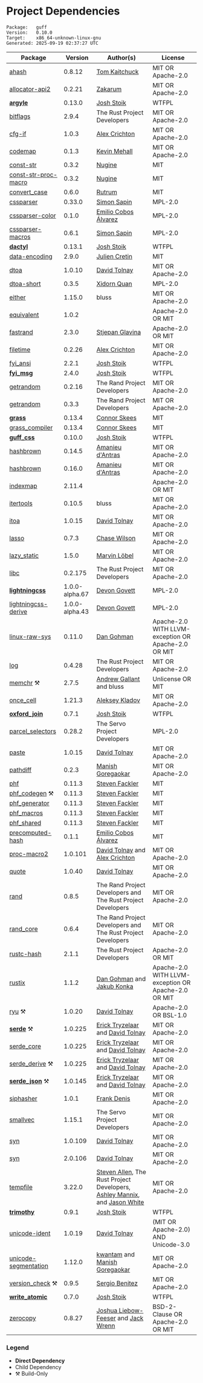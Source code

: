 # Project Dependencies
    Package:   guff
    Version:   0.10.0
    Target:    x86_64-unknown-linux-gnu
    Generated: 2025-09-19 02:37:27 UTC

| Package | Version | Author(s) | License |
| ---- | ---- | ---- | ---- |
| [ahash](https://github.com/tkaitchuck/ahash) | 0.8.12 | [Tom Kaitchuck](mailto:tom.kaitchuck@gmail.com) | MIT OR Apache-2.0 |
| [allocator-api2](https://github.com/zakarumych/allocator-api2) | 0.2.21 | [Zakarum](mailto:zaq.dev@icloud.com) | MIT OR Apache-2.0 |
| [**argyle**](https://github.com/Blobfolio/argyle) | 0.13.0 | [Josh Stoik](mailto:josh@blobfolio.com) | WTFPL |
| [bitflags](https://github.com/bitflags/bitflags) | 2.9.4 | The Rust Project Developers | MIT OR Apache-2.0 |
| [cfg-if](https://github.com/rust-lang/cfg-if) | 1.0.3 | [Alex Crichton](mailto:alex@alexcrichton.com) | MIT OR Apache-2.0 |
| [codemap](https://github.com/kevinmehall/codemap) | 0.1.3 | [Kevin Mehall](mailto:km@kevinmehall.net) | MIT OR Apache-2.0 |
| [const-str](https://github.com/Nugine/const-str) | 0.3.2 | [Nugine](mailto:nugine@foxmail.com) | MIT |
| [const-str-proc-macro](https://github.com/Nugine/const-str) | 0.3.2 | [Nugine](mailto:nugine@foxmail.com) | MIT |
| [convert_case](https://github.com/rutrum/convert-case) | 0.6.0 | [Rutrum](mailto:dave@rutrum.net) | MIT |
| [cssparser](https://github.com/servo/rust-cssparser) | 0.33.0 | [Simon Sapin](mailto:simon.sapin@exyr.org) | MPL-2.0 |
| [cssparser-color](https://github.com/servo/rust-cssparser) | 0.1.0 | [Emilio Cobos Álvarez](mailto:emilio@crisal.io) | MPL-2.0 |
| [cssparser-macros](https://github.com/servo/rust-cssparser) | 0.6.1 | [Simon Sapin](mailto:simon.sapin@exyr.org) | MPL-2.0 |
| [**dactyl**](https://github.com/Blobfolio/dactyl) | 0.13.1 | [Josh Stoik](mailto:josh@blobfolio.com) | WTFPL |
| [data-encoding](https://github.com/ia0/data-encoding) | 2.9.0 | [Julien Cretin](mailto:git@ia0.eu) | MIT |
| [dtoa](https://github.com/dtolnay/dtoa) | 1.0.10 | [David Tolnay](mailto:dtolnay@gmail.com) | MIT OR Apache-2.0 |
| [dtoa-short](https://github.com/upsuper/dtoa-short) | 0.3.5 | [Xidorn Quan](mailto:me@upsuper.org) | MPL-2.0 |
| [either](https://github.com/rayon-rs/either) | 1.15.0 | bluss | MIT OR Apache-2.0 |
| [equivalent](https://github.com/indexmap-rs/equivalent) | 1.0.2 |  | Apache-2.0 OR MIT |
| [fastrand](https://github.com/smol-rs/fastrand) | 2.3.0 | [Stjepan Glavina](mailto:stjepang@gmail.com) | Apache-2.0 OR MIT |
| [filetime](https://github.com/alexcrichton/filetime) | 0.2.26 | [Alex Crichton](mailto:alex@alexcrichton.com) | MIT OR Apache-2.0 |
| [fyi_ansi](https://github.com/Blobfolio/fyi) | 2.2.1 | [Josh Stoik](mailto:josh@blobfolio.com) | WTFPL |
| [**fyi_msg**](https://github.com/Blobfolio/fyi) | 2.4.0 | [Josh Stoik](mailto:josh@blobfolio.com) | WTFPL |
| [getrandom](https://github.com/rust-random/getrandom) | 0.2.16 | The Rand Project Developers | MIT OR Apache-2.0 |
| [getrandom](https://github.com/rust-random/getrandom) | 0.3.3 | The Rand Project Developers | MIT OR Apache-2.0 |
| [**grass**](https://github.com/connorskees/grass) | 0.13.4 | [Connor Skees](mailto:39542938&#43;connorskees@users.noreply.github.com) | MIT |
| [grass_compiler](https://github.com/connorskees/grass) | 0.13.4 | [Connor Skees](mailto:39542938&#43;connorskees@users.noreply.github.com) | MIT |
| [**guff_css**](https://github.com/Blobfolio/guff) | 0.10.0 | [Josh Stoik](mailto:josh@blobfolio.com) | WTFPL |
| [hashbrown](https://github.com/rust-lang/hashbrown) | 0.14.5 | [Amanieu d'Antras](mailto:amanieu@gmail.com) | MIT OR Apache-2.0 |
| [hashbrown](https://github.com/rust-lang/hashbrown) | 0.16.0 | [Amanieu d'Antras](mailto:amanieu@gmail.com) | MIT OR Apache-2.0 |
| [indexmap](https://github.com/indexmap-rs/indexmap) | 2.11.4 |  | Apache-2.0 OR MIT |
| [itertools](https://github.com/rust-itertools/itertools) | 0.10.5 | bluss | MIT OR Apache-2.0 |
| [itoa](https://github.com/dtolnay/itoa) | 1.0.15 | [David Tolnay](mailto:dtolnay@gmail.com) | MIT OR Apache-2.0 |
| [lasso](https://github.com/Kixiron/lasso) | 0.7.3 | [Chase Wilson](mailto:contact@chasewilson.dev) | MIT OR Apache-2.0 |
| [lazy_static](https://github.com/rust-lang-nursery/lazy-static.rs) | 1.5.0 | [Marvin Löbel](mailto:loebel.marvin@gmail.com) | MIT OR Apache-2.0 |
| [libc](https://github.com/rust-lang/libc) | 0.2.175 | The Rust Project Developers | MIT OR Apache-2.0 |
| [**lightningcss**](https://github.com/parcel-bundler/lightningcss) | 1.0.0-alpha.67 | [Devon Govett](mailto:devongovett@gmail.com) | MPL-2.0 |
| [lightningcss-derive](https://github.com/parcel-bundler/lightningcss) | 1.0.0-alpha.43 | [Devon Govett](mailto:devongovett@gmail.com) | MPL-2.0 |
| [linux-raw-sys](https://github.com/sunfishcode/linux-raw-sys) | 0.11.0 | [Dan Gohman](mailto:dev@sunfishcode.online) | Apache-2.0 WITH LLVM-exception OR Apache-2.0 OR MIT |
| [log](https://github.com/rust-lang/log) | 0.4.28 | The Rust Project Developers | MIT OR Apache-2.0 |
| [memchr](https://github.com/BurntSushi/memchr) ⚒️ | 2.7.5 | [Andrew Gallant](mailto:jamslam@gmail.com) and bluss | Unlicense OR MIT |
| [once_cell](https://github.com/matklad/once_cell) | 1.21.3 | [Aleksey Kladov](mailto:aleksey.kladov@gmail.com) | MIT OR Apache-2.0 |
| [**oxford_join**](https://github.com/Blobfolio/oxford_join) | 0.7.1 | [Josh Stoik](mailto:josh@blobfolio.com) | WTFPL |
| [parcel_selectors](https://github.com/parcel-bundler/lightningcss) | 0.28.2 | The Servo Project Developers | MPL-2.0 |
| [paste](https://github.com/dtolnay/paste) | 1.0.15 | [David Tolnay](mailto:dtolnay@gmail.com) | MIT OR Apache-2.0 |
| [pathdiff](https://github.com/Manishearth/pathdiff) | 0.2.3 | [Manish Goregaokar](mailto:manishsmail@gmail.com) | MIT OR Apache-2.0 |
| [phf](https://github.com/rust-phf/rust-phf) | 0.11.3 | [Steven Fackler](mailto:sfackler@gmail.com) | MIT |
| [phf_codegen](https://github.com/rust-phf/rust-phf) ⚒️ | 0.11.3 | [Steven Fackler](mailto:sfackler@gmail.com) | MIT |
| [phf_generator](https://github.com/rust-phf/rust-phf) | 0.11.3 | [Steven Fackler](mailto:sfackler@gmail.com) | MIT |
| [phf_macros](https://github.com/rust-phf/rust-phf) | 0.11.3 | [Steven Fackler](mailto:sfackler@gmail.com) | MIT |
| [phf_shared](https://github.com/rust-phf/rust-phf) | 0.11.3 | [Steven Fackler](mailto:sfackler@gmail.com) | MIT |
| [precomputed-hash](https://github.com/emilio/precomputed-hash) | 0.1.1 | [Emilio Cobos Álvarez](mailto:emilio@crisal.io) | MIT |
| [proc-macro2](https://github.com/dtolnay/proc-macro2) | 1.0.101 | [David Tolnay](mailto:dtolnay@gmail.com) and [Alex Crichton](mailto:alex@alexcrichton.com) | MIT OR Apache-2.0 |
| [quote](https://github.com/dtolnay/quote) | 1.0.40 | [David Tolnay](mailto:dtolnay@gmail.com) | MIT OR Apache-2.0 |
| [rand](https://github.com/rust-random/rand) | 0.8.5 | The Rand Project Developers and The Rust Project Developers | MIT OR Apache-2.0 |
| [rand_core](https://github.com/rust-random/rand) | 0.6.4 | The Rand Project Developers and The Rust Project Developers | MIT OR Apache-2.0 |
| [rustc-hash](https://github.com/rust-lang/rustc-hash) | 2.1.1 | The Rust Project Developers | Apache-2.0 OR MIT |
| [rustix](https://github.com/bytecodealliance/rustix) | 1.1.2 | [Dan Gohman](mailto:dev@sunfishcode.online) and [Jakub Konka](mailto:kubkon@jakubkonka.com) | Apache-2.0 WITH LLVM-exception OR Apache-2.0 OR MIT |
| [ryu](https://github.com/dtolnay/ryu) ⚒️ | 1.0.20 | [David Tolnay](mailto:dtolnay@gmail.com) | Apache-2.0 OR BSL-1.0 |
| [**serde**](https://github.com/serde-rs/serde) ⚒️ | 1.0.225 | [Erick Tryzelaar](mailto:erick.tryzelaar@gmail.com) and [David Tolnay](mailto:dtolnay@gmail.com) | MIT OR Apache-2.0 |
| [serde_core](https://github.com/serde-rs/serde) | 1.0.225 | [Erick Tryzelaar](mailto:erick.tryzelaar@gmail.com) and [David Tolnay](mailto:dtolnay@gmail.com) | MIT OR Apache-2.0 |
| [serde_derive](https://github.com/serde-rs/serde) ⚒️ | 1.0.225 | [Erick Tryzelaar](mailto:erick.tryzelaar@gmail.com) and [David Tolnay](mailto:dtolnay@gmail.com) | MIT OR Apache-2.0 |
| [**serde_json**](https://github.com/serde-rs/json) ⚒️ | 1.0.145 | [Erick Tryzelaar](mailto:erick.tryzelaar@gmail.com) and [David Tolnay](mailto:dtolnay@gmail.com) | MIT OR Apache-2.0 |
| [siphasher](https://github.com/jedisct1/rust-siphash) | 1.0.1 | [Frank Denis](mailto:github@pureftpd.org) | MIT OR Apache-2.0 |
| [smallvec](https://github.com/servo/rust-smallvec) | 1.15.1 | The Servo Project Developers | MIT OR Apache-2.0 |
| [syn](https://github.com/dtolnay/syn) | 1.0.109 | [David Tolnay](mailto:dtolnay@gmail.com) | MIT OR Apache-2.0 |
| [syn](https://github.com/dtolnay/syn) | 2.0.106 | [David Tolnay](mailto:dtolnay@gmail.com) | MIT OR Apache-2.0 |
| [tempfile](https://github.com/Stebalien/tempfile) | 3.22.0 | [Steven Allen](mailto:steven@stebalien.com), The Rust Project Developers, [Ashley Mannix](mailto:ashleymannix@live.com.au), and [Jason White](mailto:me@jasonwhite.io) | MIT OR Apache-2.0 |
| [**trimothy**](https://github.com/Blobfolio/trimothy) | 0.9.1 | [Josh Stoik](mailto:josh@blobfolio.com) | WTFPL |
| [unicode-ident](https://github.com/dtolnay/unicode-ident) | 1.0.19 | [David Tolnay](mailto:dtolnay@gmail.com) | (MIT OR Apache-2.0) AND Unicode-3.0 |
| [unicode-segmentation](https://github.com/unicode-rs/unicode-segmentation) | 1.12.0 | [kwantam](mailto:kwantam@gmail.com) and [Manish Goregaokar](mailto:manishsmail@gmail.com) | MIT OR Apache-2.0 |
| [version_check](https://github.com/SergioBenitez/version_check) ⚒️ | 0.9.5 | [Sergio Benitez](mailto:sb@sergio.bz) | MIT OR Apache-2.0 |
| [**write_atomic**](https://github.com/Blobfolio/write_atomic) | 0.7.0 | [Josh Stoik](mailto:josh@blobfolio.com) | WTFPL |
| [zerocopy](https://github.com/google/zerocopy) | 0.8.27 | [Joshua Liebow-Feeser](mailto:joshlf@google.com) and [Jack Wrenn](mailto:jswrenn@amazon.com) | BSD-2-Clause OR Apache-2.0 OR MIT |

### Legend

* **Direct Dependency**
* Child Dependency
* ⚒️ Build-Only
